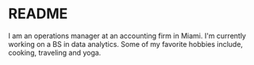 # README
I am an operations manager at an accounting firm in Miami. I'm currently working on a BS in data analytics. Some of my favorite hobbies include, cooking, traveling and yoga. 
